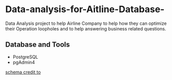 # Data-analysis-for-Aitline-Database-
Data Analysis project to help Airline Company to help how they can optimize their Operation loopholes and to help answering business related questions.

## Database and Tools
+ PostgreSQL
+ pgAdmin4

[schema credit to](https://im.ge/i/uSY0GK)
